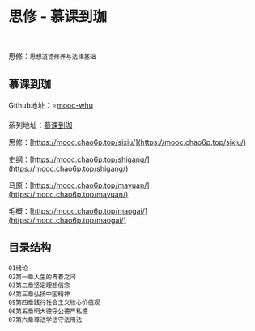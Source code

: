 # 思修 - 慕课到珈

​    

思修：`思想道德修养与法律基础`      

## 慕课到珈
Github地址：⭐[mooc-whu](https://github.com/LU-sir/mooc-whu)     

系列地址：[慕课到珈](https://mooc.chao6p.top/)     

思修：[https://mooc.chao6p.top/sixiu/](https://mooc.chao6p.top/sixiu/)   

史纲：[https://mooc.chao6p.top/shigang/](https://mooc.chao6p.top/shigang/)   

马原：[https://mooc.chao6p.top/mayuan/](https://mooc.chao6p.top/mayuan/)   

毛概：[https://mooc.chao6p.top/maogai/](https://mooc.chao6p.top/maogai/)   

## 目录结构

`01绪论`    
`02第一章人生的青春之问`    
`03第二章坚定理想信念`    
`04第三章弘扬中国精神`    
`05第四章践行社会主义核心价值观`    
`06第五章明大德守公德严私德`    
`07第六章尊法学法守法用法`    